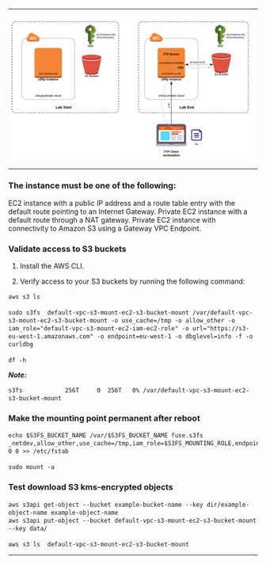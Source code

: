 ***

 <div align="center">
    <img src="images/ec2-mount-s3.JPG" width="700" />
</div>

***
### __The instance must be one of the following:__

EC2 instance with a public IP address and a route table entry with the default route pointing to an Internet Gateway.
Private EC2 instance with a default route through a NAT gateway.
Private EC2 instance with connectivity to Amazon S3 using a Gateway VPC Endpoint.

### __Validate access to S3 buckets__

1.    Install the AWS CLI.

2.    Verify access to your S3 buckets by running the following command:

```
aws s3 ls

sudo s3fs  default-vpc-s3-mount-ec2-s3-bucket-mount /var/default-vpc-s3-mount-ec2-s3-bucket-mount -o use_cache=/tmp -o allow_other -o iam_role="default-vpc-s3-mount-ec2-iam-ec2-role" -o url="https://s3-eu-west-1.amazonaws.com" -o endpoint=eu-west-1 -o dbglevel=info -f -o curldbg

df -h
```

*__Note:__* 

```
s3fs            256T     0  256T   0% /var/default-vpc-s3-mount-ec2-s3-bucket-mount
```
### __Make the mounting point permanent after reboot__
```
echo $S3FS_BUCKET_NAME /var/$S3FS_BUCKET_NAME fuse.s3fs _netdev,allow_other,use_cache=/tmp,iam_role=$S3FS_MOUNTING_ROLE,endpoint=$AWS_REGION,url="https://s3-$AWS_REGION.amazonaws.com" 0 0 >> /etc/fstab

sudo mount -a
```
### __Test download S3 kms-encrypted objects__
```
aws s3api get-object --bucket example-bucket-name --key dir/example-object-name example-object-name
aws s3api put-object --bucket default-vpc-s3-mount-ec2-s3-bucket-mount --key data/

aws s3 ls  default-vpc-s3-mount-ec2-s3-bucket-mount
```
***
